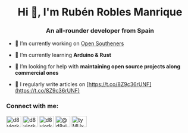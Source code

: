 <h1 align="center">Hi 👋, I'm Rubén Robles Manrique</h1>
<h3 align="center">An all-rounder developer from Spain</h3>

- 🔭 I’m currently working on [Open Southeners](https://github.com/open-southeners)

- 🌱 I’m currently learning **Arduino & Rust**

- 🤝 I’m looking for help with **maintaining open source projects along commercial ones**

- 📝 I regularly write articles on [https://t.co/8Z9c36rUNF](https://t.co/8Z9c36rUNF)

<h3 align="left">Connect with me:</h3>
<p align="left">
<a href="https://codepen.io/d8vjork" target="blank"><img align="center" src="https://raw.githubusercontent.com/rahuldkjain/github-profile-readme-generator/master/src/images/icons/Social/codepen.svg" alt="d8vjork" height="30" width="40" /></a>
<a href="https://twitter.com/d8vjork" target="blank"><img align="center" src="https://raw.githubusercontent.com/rahuldkjain/github-profile-readme-generator/master/src/images/icons/Social/twitter.svg" alt="d8vjork" height="30" width="40" /></a>
<a href="https://linkedin.com/in/d8vjork" target="blank"><img align="center" src="https://raw.githubusercontent.com/rahuldkjain/github-profile-readme-generator/master/src/images/icons/Social/linked-in-alt.svg" alt="d8vjork" height="30" width="40" /></a>
<a href="https://medium.com/@d8vjork" target="blank"><img align="center" src="https://raw.githubusercontent.com/rahuldkjain/github-profile-readme-generator/master/src/images/icons/Social/medium.svg" alt="@d8vjork" height="30" width="40" /></a>
<a href="https://discord.gg/tyMUxvMnvh" target="blank"><img align="center" src="https://raw.githubusercontent.com/rahuldkjain/github-profile-readme-generator/master/src/images/icons/Social/discord.svg" alt="tyMUxvMnvh" height="30" width="40" /></a>
</p>
